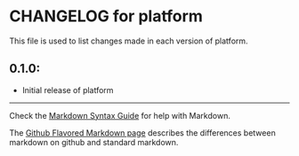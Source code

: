 # CHANGELOG for platform

This file is used to list changes made in each version of platform.

## 0.1.0:

* Initial release of platform

- - -
Check the [Markdown Syntax Guide](http://daringfireball.net/projects/markdown/syntax) for help with Markdown.

The [Github Flavored Markdown page](http://github.github.com/github-flavored-markdown/) describes the differences between markdown on github and standard markdown.
